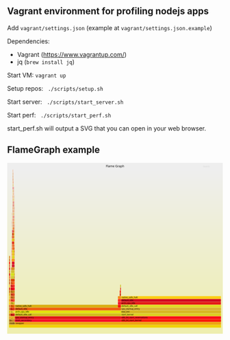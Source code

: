 ## Vagrant environment for profiling nodejs apps

Add `vagrant/settings.json` (example at `vagrant/settings.json.example`)

Dependencies:
  * Vagrant (https://www.vagrantup.com/)
  * jq (`brew install jq`)

Start VM:
  `vagrant up`

Setup repos:
  ` ./scripts/setup.sh`

Start server:
  ` ./scripts/start_server.sh`

Start perf:
  ` ./scripts/start_perf.sh`

start_perf.sh will output a SVG that you can open in your web browser.

## FlameGraph example
![Trace](./docs/images/nodejs_flamegraph_example.svg)
